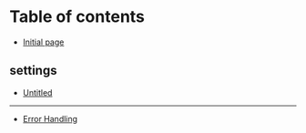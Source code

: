 # Table of contents

* [Initial page](README.md)

## settings

* [Untitled](settings/untitled.md)

---

* [Error Handling](error-handling.md)

